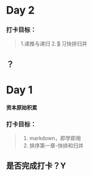# Day 2

### 打卡目标：
> 1.递推与递归
> 2.复习快排归并


## ？

# Day 1
#### 资本原始积累

### 打卡目标：
> 1. markdown，即学即用
> 2. 排序第一章-快排和归并

## 是否完成打卡？Y


